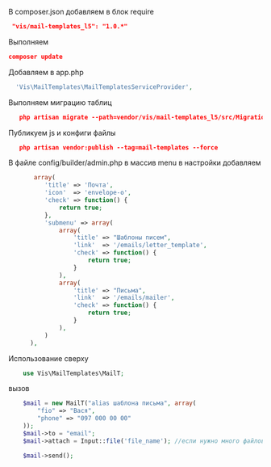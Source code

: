 
В composer.json добавляем в блок require
```json
 "vis/mail-templates_l5": "1.0.*"
```

Выполняем
```json
composer update
```

Добавляем в app.php
```php
  'Vis\MailTemplates\MailTemplatesServiceProvider',
```

Выполняем миграцию таблиц
```json
   php artisan migrate --path=vendor/vis/mail-templates_l5/src/Migrations
```

Публикуем js и конфиги файлы
```json
   php artisan vendor:publish --tag=mail-templates --force
```

В файле config/builder/admin.php в массив menu в настройки добавляем
```php
 	   array(
          'title' => 'Почта',
          'icon'  => 'envelope-o',
          'check' => function() {
              return true;
          },
          'submenu' => array(
              array(
                  'title' => "Шаблоны писем",
                  'link'  => '/emails/letter_template',
                  'check' => function() {
                      return true;
                  }
              ),
              array(
                  'title' => "Письма",
                  'link'  => '/emails/mailer',
                  'check' => function() {
                      return true;
                  }
              ),
          )
      ),
```

Использование
сверху
```php
    use Vis\MailTemplates\MailT;
```

вызов

```php
    $mail = new MailT("alias шаблона письма", array(
        "fio" => "Вася",
        "phone" => "097 000 00 00"
    ));
    $mail->to = "email";
    $mail->attach = Input::file('file_name'); //если нужно много файлов переслать, то оформлять как массив : array(Input::file('file_name'), Input::file('file_name'))

    $mail->send();
```
